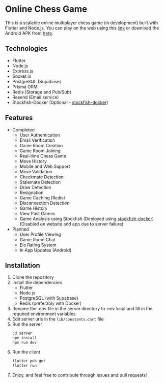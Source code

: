 # Online Chess Game
This is a scalable online multiplayer chess game (in development) built with Flutter and Node.js. You can play on the web using this [link](https://chess.manangandhi.tech/) or download the Android APK from [here](https://github.com/MananGandhi1810/online-chess/raw/app-release/app-release.apk).

## Technologies
- Flutter
- Node.js
- Express.js
- Socket.io
- PostgreSQL (Supabase)
- Prisma ORM
- Redis (Storage and Pub/Sub)
- Resend (Email service)
- Stockfish-Docker (Optional - [stockfish-docker](https://github.com/samuraitruong/stockfish-docker))

## Features
- Completed
    - User Authentication
    - Email Verification
    - Game Room Creation
    - Game Room Joining
    - Real-time Chess Game
    - Move History
    - Mobile and Web Support
    - Move Validation
    - Checkmate Detection
    - Stalemate Detection
    - Draw Detection
    - Resignation
    - Game Caching (Redis)
    - Disconnection Detection
    - Game History
    - View Past Games
    - Game Analysis using Stockfish (Deployed using [stockfish-docker](https://github.com/samuraitruong/stockfish-docker)) (Disabled on website and app due to server failure)
- Planned
    - User Profile Viewing
    - Game Room Chat
    - Elo Rating System
    - In App Updates (Android)

## Installation
1. Clone the repository
2. Install the dependencies
    - Flutter
    - Node.js
    - PostgreSQL (with Supabase)
    - Redis (preferably with Docker)
3. Rename the .env file in the server directory to .env.local and fill in the required environment variables
4. Edit server urls in the `lib/constants.dart` file
5. Run the server
    ```bash
    cd server
    npm install
    npm run dev
    ```
6. Run the client
    ```bash
    flutter pub get
    flutter run
    ```
7. Enjoy, and feel free to contribute through issues and pull requests!